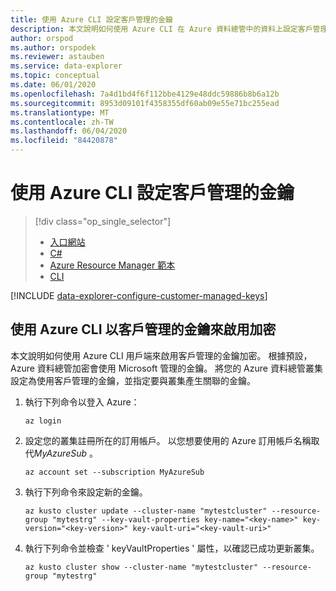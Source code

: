```yaml
---
title: 使用 Azure CLI 設定客戶管理的金鑰
description: 本文說明如何使用 Azure CLI 在 Azure 資料總管中的資料上設定客戶管理的金鑰加密。
author: orspod
ms.author: orspodek
ms.reviewer: astauben
ms.service: data-explorer
ms.topic: conceptual
ms.date: 06/01/2020
ms.openlocfilehash: 7a4d1bd4f6f112bbe4129e48ddc59886b8b6a12b
ms.sourcegitcommit: 8953d09101f4358355df60ab09e55e71bc255ead
ms.translationtype: MT
ms.contentlocale: zh-TW
ms.lasthandoff: 06/04/2020
ms.locfileid: "84420878"
---
```

# <a name="configure-customer-managed-keys-using-azure-cli"></a>使用 Azure CLI 設定客戶管理的金鑰

> [!div class="op_single_selector"]
> * [入口網站](customer-managed-keys-portal.md)
> * [C#](customer-managed-keys-csharp.md)
> * [Azure Resource Manager 範本](customer-managed-keys-resource-manager.md)
> * [CLI](customer-managed-keys-cli.md)

[!INCLUDE [data-explorer-configure-customer-managed-keys](includes/data-explorer-configure-customer-managed-keys.md)]

## <a name="enable-encryption-with-customer-managed-keys-using-azure-cli"></a>使用 Azure CLI 以客戶管理的金鑰來啟用加密
本文說明如何使用 Azure CLI 用戶端來啟用客戶管理的金鑰加密。 根據預設，Azure 資料總管加密會使用 Microsoft 管理的金鑰。 將您的 Azure 資料總管叢集設定為使用客戶管理的金鑰，並指定要與叢集產生關聯的金鑰。

1. 執行下列命令以登入 Azure：

    ```azurecli-interactive
    az login
    ```

1. 設定您的叢集註冊所在的訂用帳戶。 以您想要使用的 Azure 訂用帳戶名稱取代*MyAzureSub* 。

    ```azurecli-interactive
    az account set --subscription MyAzureSub
    ```

1. 執行下列命令來設定新的金鑰。
    ```azurecli-interactive
    az kusto cluster update --cluster-name "mytestcluster" --resource-group "mytestrg" --key-vault-properties key-name="<key-name>" key-version="<key-version>" key-vault-uri="<key-vault-uri>"
    ```
1. 執行下列命令並檢查 ' keyVaultProperties ' 屬性，以確認已成功更新叢集。

    ```azurecli-interactive
    az kusto cluster show --cluster-name "mytestcluster" --resource-group "mytestrg"
    ```


